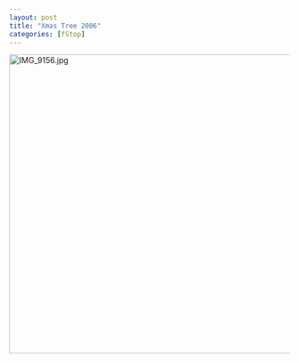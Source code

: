 ```yaml
---
layout: post
title: "Xmas Tree 2006"
categories: [fStop]
---
```

<img alt="IMG_9156.jpg" src="http://www.botzilla.com/blog/pix2006/IMG_9156.jpg" width="807" height="538" border="0" />


<!--more-->

